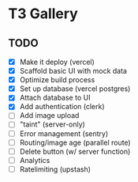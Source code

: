 # T3 Gallery

## TODO

- [x] Make it deploy (vercel)
- [x] Scaffold basic UI with mock data
- [x] Optimize build process
- [x] Set up database (vercel postgres)
- [x] Attach database to UI
- [x] Add authentication (clerk)
- [ ] Add image upload
- [ ] "taint" (server-only)
- [ ] Error management (sentry)
- [ ] Routing/image age (parallel route)
- [ ] Delete button (w/ server function)
- [ ] Analytics
- [ ] Ratelimiting (upstash)
